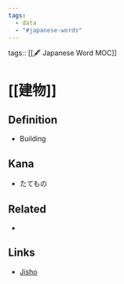 ```yaml
---
tags:
  - data
  - "#japanese-words"
---
```

tags:: [[🖋️ Japanese Word MOC]]

# [[建物]]


## Definition
- Building

## Kana
- たてもの

## Related
- 

## Links
- [Jisho](https://jisho.org/word/%E5%BB%BA%E7%89%A9)
